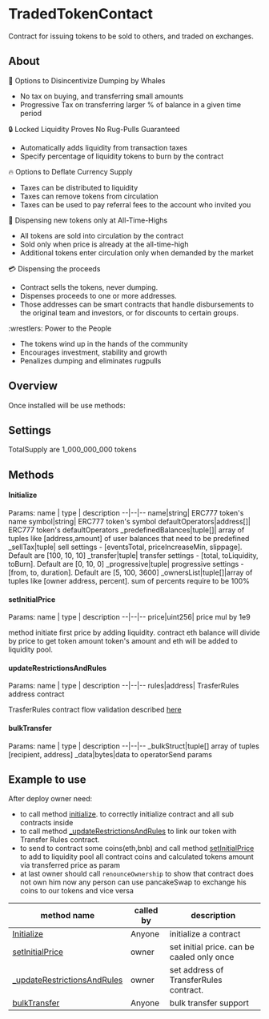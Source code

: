 # TradedTokenContact
Contract for issuing tokens to be sold to others, and traded on exchanges.

## About

:whale: Options to Disincentivize Dumping by Whales

* No tax on buying, and transferring small amounts
* Progressive Tax on transferring larger % of balance in a given time period

:lock: Locked Liquidity Proves No Rug-Pulls Guaranteed

* Automatically adds liquidity from transaction taxes
* Specify percentage of liquidity tokens to burn by the contract

:fire: Options to Deflate Currency Supply

* Taxes can be distributed to liquidity
* Taxes can remove tokens from circulation
* Taxes can be used to pay referral fees to the account who invited you

:rocket: Dispensing new tokens only at All-Time-Highs

* All tokens are sold into circulation by the contract
* Sold only when price is already at the all-time-high
* Additional tokens enter circulation only when 
demanded by the market

:credit_card: Dispensing the proceeds

* Contract sells the tokens, never dumping.
* Dispenses proceeds to one or more addresses.
* Those addresses can be smart contracts that handle disbursements to the original team and investors, or for discounts to certain groups.

:wrestlers: Power to the People

* The tokens wind up in the hands of the community
* Encourages investment, stability and growth
* Penalizes dumping and eliminates rugpulls

## Overview
Once installed will be use methods:

<table>
<thead>
	<tr>
		<th>method name</th>
		<th>called by</th>
		<th>description</th>
	</tr>
</thead>
<tbody>
	<tr>
		<td><a href="#initialize">Initialize</a></td>
		<td>Anyone</td>
		<td>initialize a contract</td>
	</tr>
	<tr>
		<td><a href="#setinitialprice">setInitialPrice</a></td>
		<td>owner</td>
		<td>set initial price. can be caaled only once</td>
	</tr>
	<tr>
		<td><a href="#updaterestrictionsandrules">_updateRestrictionsAndRules</a></td>
		<td>owner</td>
		<td>set address of TransferRules contract.</td>
	</tr>
	<tr>
		<td><a href="#bulktransfer">bulkTransfer</a></td>
		<td>Anyone</td>
		<td>bulk transfer support</td>
	</tr>

## Settings
TotalSupply are 1_000_000_000 tokens

## Methods

#### Initialize
Params:
name  | type | description
--|--|--
name|string| ERC777 token's name 
symbol|string| ERC777 token's symbol 
defaultOperators|address[]| ERC777 token's defaultOperators 
_predefinedBalances|tuple[]| array of tuples like [address,amount] of user balances that need to be predefined 
_sellTax|tuple| sell settings -  [eventsTotal, priceIncreaseMin, slippage]. Default are [100, 10, 10]
_transfer|tuple| transfer settings - [total, toLiquidity, toBurn]. Default are [0, 10, 0] 
_progressive|tuple| progressive settings - [from, to, duration]. Default are [5, 100, 3600]
_ownersList|tuple[]|array of tuples like [owner address, percent]. sum of percents require to be 100%
        
#### setInitialPrice
Params:
name  | type | description
--|--|--
price|uint256| price mul by 1e9

method initiate first price by adding liquidity.
contract eth balance will divide by price to get token amount
token's amount and eth will be added to liquidity pool.

#### updateRestrictionsAndRules
Params:
name  | type | description
--|--|--
rules|address| TrasferRules address contract

TrasferRules contract flow validation described <a href="https://github.com/Intercoin/ITR/blob/assets/diagrams/transfer-rules-v4.png" target="_blank">here</a>

#### bulkTransfer
Params:
name  | type | description
--|--|--
_bulkStruct|tuple[] array of tuples [recipient, address]
_data|bytes|data to operatorSend params

## Example to use
After deploy owner need:
- to call method <a href="#initialize">initialize</a>. to correctly initialize contract and all sub contracts inside
- to call method <a href="#updaterestrictionsandrules">_updateRestrictionsAndRules</a> to link our token with Transfer Rules contract.
- to send to contract some coins(eth,bnb) and call method <a href="#setinitialprice">setInitialPrice</a> to add to liquidity pool all contract coins and calculated tokens amount via transferred price as param
- at last owner should call `renounceOwnership` to show that contract does not own him
now any person can use pancakeSwap to exchange his coins to our tokens and vice versa



